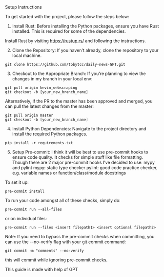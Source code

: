 Setup Instructions

To get started with the project, please follow the steps below:

1. Install Rust:
Before installing the Python packages, ensure you have Rust installed. This is required for some of the dependencies.

Install Rust by visiting https://rustup.rs/ and following the instructions.

2. Clone the Repository:
If you haven't already, clone the repository to your local machine.
```
git clone https://github.com/tobytcc/daily-news-GPT.git
```

3. Checkout to the Appropriate Branch:
If you're planning to view the changes in my branch in your local env:
```
git pull origin kevin_webscraping
git checkout -b [your_new_branch_name]
```

Alternatively, if the PR to the master has been approved and merged, you can pull the latest changes from the master:
```
git pull origin master
git checkout -b [your_new_branch_name]
```

4. Install Python Dependencies:
Navigate to the project directory and install the required Python packages.
```
pip install -r requirements.txt
```

5. Setup Pre-commit:
I think it will be best to use pre-commit hooks to ensure code quality. It checks for simple stuff like file formatting. Though there are 2 major pre-commit hooks I've decided to use: mypy and pylint
mypy: static type checker
pylint: good code practice checker, e.g. variable names or function/class/module docstrings

To set it up:
```
pre-commit install
```

To run your code amongst all of these checks, simply do:
```
pre-commit run --all-files
```
or on individual files:
```
pre-commit run --files <insert filepath1> <insert optional filepath2>
```

Note: If you  need to bypass the pre-commit checks when committing, you can use the --no-verify flag with your git commit command:
```
git commit -m "comments" --no-verify
```
this will commit while ignoring pre-commit checks.

This guide is made with help of GPT
